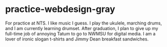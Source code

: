 # practice-webdesign-gray
For practice at NTS.
I like music I guess. I play the ukulele, marching drums, and I am currently learning drumset.
After graduation, I plan to give up my full-time job of annoying Tatum to go to NWMSU for digital media. 
I am a lover of ironic slogan t-shirts and Jimmy Dean breakfast sandwiches. 

